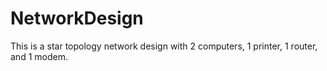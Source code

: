 # NetworkDesign

This is a star topology network design with 2 computers, 1 printer, 1 router, and 1 modem. 
